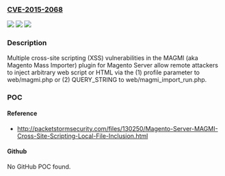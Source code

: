 ### [CVE-2015-2068](https://cve.mitre.org/cgi-bin/cvename.cgi?name=CVE-2015-2068)
![](https://img.shields.io/static/v1?label=Product&message=n%2Fa&color=blue)
![](https://img.shields.io/static/v1?label=Version&message=n%2Fa&color=blue)
![](https://img.shields.io/static/v1?label=Vulnerability&message=n%2Fa&color=brighgreen)

### Description

Multiple cross-site scripting (XSS) vulnerabilities in the MAGMI (aka Magento Mass Importer) plugin for Magento Server allow remote attackers to inject arbitrary web script or HTML via the (1) profile parameter to web/magmi.php or (2) QUERY_STRING to web/magmi_import_run.php.

### POC

#### Reference
- http://packetstormsecurity.com/files/130250/Magento-Server-MAGMI-Cross-Site-Scripting-Local-File-Inclusion.html

#### Github
No GitHub POC found.

